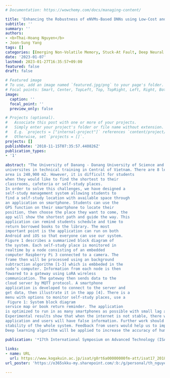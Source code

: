 ```yaml
---
# Documentation: https://wowchemy.com/docs/managing-content/

title: 'Enhancing the Robustness of eNVMs-Based DNNs using Low-Cost and Efficient Hardware'
subtitle: ''
summary: ''
authors:
- <b>Thai-Hoang Nguyen</b>
- Joon-Sung Yang
tags: []
categories: [Emerging Non-Volatile Memory, Stuck-At Fault, Deep Neural Network]
date: '2023-01-07'
lastmod: 2023-01-27T16:35:57+09:00
featured: false
draft: false

# Featured image
# To use, add an image named `featured.jpg/png` to your page's folder.
# Focal points: Smart, Center, TopLeft, Top, TopRight, Left, Right, BottomLeft, Bottom, BottomRight.
image:
  caption: ''
  focal_point: ''
  preview_only: false

# Projects (optional).
#   Associate this post with one or more of your projects.
#   Simply enter your project's folder or file name without extension.
#   E.g. `projects = ["internal-project"]` references `content/project/deep-learning/index.md`.
#   Otherwise, set `projects = []`.
projects: []
publishDate: '2018-11-15T07:35:57.440826Z'
publication_types:
- '1'
 
abstract: "The University of Danang - Danang University of Science and Technology (UD-DUT) is one of the leading
universites in technical training in Central of Vietnam. There are 8 lecture halls with 200 classrooms and the total
area is 240,900 m2. However, it is difficult for students
when they would like to find the shortest to their
classrooms, cafeteria or self-study places.
In order to solve this challenges, we have designed a
self-study management system allowing students to
find a self-study location with available space through
an application on smartphone. Students can use the
GPS function on their smartphone to locate their
position, then choose the place they want to come, the
app will show the shortest path and guide the way. This
application can remind students schedule and time to
return borrowed books to the library. The most
important point is the application can run on both
Android and iOS so that everyone can use our system.
Figure 1 describes a summarized block diagram of
the system. Each self-study place is monitored in
realtime by a node consisting of an embedded
computer Raspberry Pi 3 connected to a camera. The
frame then will be processed using an background
subtraction algorithm [1-3] which is embbeded in the
node’s computer. Information from each node is then
fowared to a gateway using LoRA wireless
communication. The gateway then sends data to the
cloud server by MQTT protocol. A smartphone
application is developed to connect to the server and
get data, then illustrate it in the app [4]. There is a
menu with options to monitor self-study places, use a
 Figure 1: System block diagram
service map or book return reminder. The application
is optimized to run in as many smartphones as possible with small lag as possible.
Experimental results show that when the internet is not stable, there will have a considerable delay in the
application and users will have false information. Further work should solve this problem and to ensure the
stability of the whole system. Feedback from users would help us to improve the user interface of the application.
Deep learning algorithm will be applied to increase the accuracy of human detection at faster speed."

publication: '*17th International Symposium on Advanced Technology (ISAT-17)*'
  
links:
- name: URL
  url: https://www.kogakuin.ac.jp/isat/g8rt6a00000000fm-att/isat17_2018.pdf
url_poster: 'https://o365skku-my.sharepoint.com/:b:/g/personal/th_nguyen_o365_skku_edu/EUOu9a7i5SdPol7YlvDBbhMBdnXChhFVfP54T1L8Jt0QaA?e=ftmlJU'

---
```


